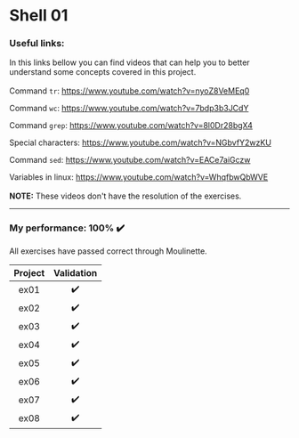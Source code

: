 # Shell 01

### Useful links:
In this links bellow you can find videos that can help you to better understand some concepts covered in this project.
<br>
<br>
Command `tr`: https://www.youtube.com/watch?v=nyoZ8VeMEq0

Command `wc`: https://www.youtube.com/watch?v=7bdp3b3JCdY

Command `grep`: https://www.youtube.com/watch?v=8l0Dr28bgX4

Special characters: https://www.youtube.com/watch?v=NGbvfY2wzKU

Command `sed`: https://www.youtube.com/watch?v=EACe7aiGczw

Variables in linux: https://www.youtube.com/watch?v=WhqfbwQbWVE
<br>
<br>
**NOTE:** These videos don't have the resolution of the exercises.

---

### My performance: 100% :heavy_check_mark:
All exercises have passed correct through Moulinette.

| Project | Validation |
|:----:|:------------------:|
| ex01 | :heavy_check_mark: |
| ex02 | :heavy_check_mark: |
| ex03 | :heavy_check_mark: |
| ex04 | :heavy_check_mark: |
| ex05 | :heavy_check_mark: |
| ex06 | :heavy_check_mark: |
| ex07 | :heavy_check_mark: |
| ex08 | :heavy_check_mark: |